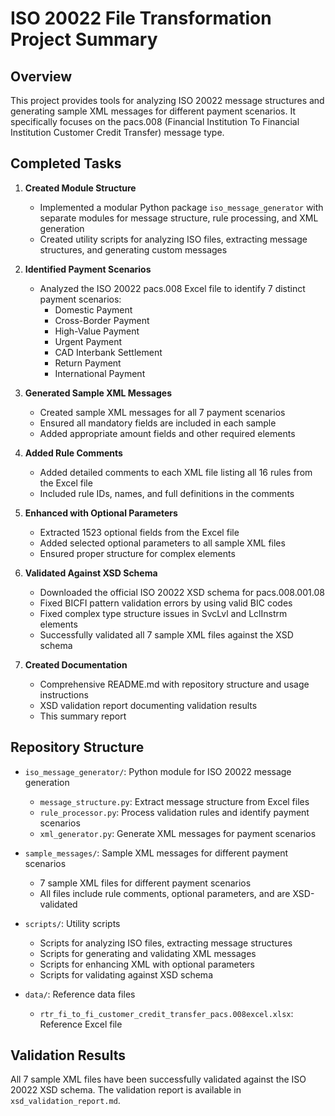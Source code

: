 # ISO 20022 File Transformation Project Summary

## Overview
This project provides tools for analyzing ISO 20022 message structures and generating sample XML messages for different payment scenarios. It specifically focuses on the pacs.008 (Financial Institution To Financial Institution Customer Credit Transfer) message type.

## Completed Tasks

1. **Created Module Structure**
   - Implemented a modular Python package `iso_message_generator` with separate modules for message structure, rule processing, and XML generation
   - Created utility scripts for analyzing ISO files, extracting message structures, and generating custom messages

2. **Identified Payment Scenarios**
   - Analyzed the ISO 20022 pacs.008 Excel file to identify 7 distinct payment scenarios:
     - Domestic Payment
     - Cross-Border Payment
     - High-Value Payment
     - Urgent Payment
     - CAD Interbank Settlement
     - Return Payment
     - International Payment

3. **Generated Sample XML Messages**
   - Created sample XML messages for all 7 payment scenarios
   - Ensured all mandatory fields are included in each sample
   - Added appropriate amount fields and other required elements

4. **Added Rule Comments**
   - Added detailed comments to each XML file listing all 16 rules from the Excel file
   - Included rule IDs, names, and full definitions in the comments

5. **Enhanced with Optional Parameters**
   - Extracted 1523 optional fields from the Excel file
   - Added selected optional parameters to all sample XML files
   - Ensured proper structure for complex elements

6. **Validated Against XSD Schema**
   - Downloaded the official ISO 20022 XSD schema for pacs.008.001.08
   - Fixed BICFI pattern validation errors by using valid BIC codes
   - Fixed complex type structure issues in SvcLvl and LclInstrm elements
   - Successfully validated all 7 sample XML files against the XSD schema

7. **Created Documentation**
   - Comprehensive README.md with repository structure and usage instructions
   - XSD validation report documenting validation results
   - This summary report

## Repository Structure

- `iso_message_generator/`: Python module for ISO 20022 message generation
   - `message_structure.py`: Extract message structure from Excel files
   - `rule_processor.py`: Process validation rules and identify payment scenarios
   - `xml_generator.py`: Generate XML messages for payment scenarios

- `sample_messages/`: Sample XML messages for different payment scenarios
   - 7 sample XML files for different payment scenarios
   - All files include rule comments, optional parameters, and are XSD-validated

- `scripts/`: Utility scripts
   - Scripts for analyzing ISO files, extracting message structures
   - Scripts for generating and validating XML messages
   - Scripts for enhancing XML with optional parameters
   - Scripts for validating against XSD schema

- `data/`: Reference data files
   - `rtr_fi_to_fi_customer_credit_transfer_pacs.008excel.xlsx`: Reference Excel file

## Validation Results
All 7 sample XML files have been successfully validated against the ISO 20022 XSD schema. The validation report is available in `xsd_validation_report.md`.
